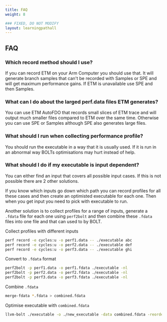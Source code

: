 ```yaml
---
title: FAQ
weight: 8

### FIXED, DO NOT MODIFY
layout: learningpathall
---
```


## FAQ

### Which record method should I use?

If you can record ETM on your Arm Computer you should use that. It will generate branch samples that can't be recorded with Samples or SPE and will get maximum performance gains. If ETM is unavailable use SPE and then Samples.

### What can I do about the larged perf.data files ETM generates?

You can use ETM AutoFDO that records small slices of ETM trace and will output much smaller files compared to ETM over the same time. Otherwise you can use SPE or Samples although SPE also generates large files.

### What should I run when collecting performance profile?

You should run the executable in a way that it is usually used. If it is run in an abnormal way BOLTs optimisations may hurt instead of help.

### What should I do if my executable is input dependent?

You can either find an input that covers all possible input cases. If this is not possible there are 2 other solutions. 

If you know which inputs go down which path you can record profiles for all these cases and then create an optimisted executable for each one. Then when you get input you need to pick with executable to run.

Another solution is to collect profiles for a range of inputs, generate a `.fdata` file for each one using `perf2bolt` and then combine these `.fdata` files into one file and that can used to by BOLT.

Collect profiles with different inputs

```bash { target="ubuntu:latest" }
perf record -e cycles:u -o perf1.data -- ./executable abc
perf record -e cycles:u -o perf2.data -- ./executable def
perf record -e cycles:u -o perf3.data -- ./executable ghi
```

Convert to `.fdata` format

```bash { target="ubuntu:latest" }
perf2bolt -p perf1.data -o perf1.fdata ./executable -nl
perf2bolt -p perf2.data -o perf2.fdata ./executable -nl
perf2bolt -p perf3.data -o perf3.fdata ./executable -nl
```

Combine `.fdata`

```bash { target="ubuntu:latest" }
merge-fdata *.fdata > combined.fdata
```

Optimise executable with `combined.fdata`

```bash { target="ubuntu:latest" }
llvm-bolt ./executable -o ./new_executable -data combined.fdata -reorder-blocks=ext-tsp -reorder-functions=hfsort -split-functions -split-all-cold -split-eh -dyno-stats
```
